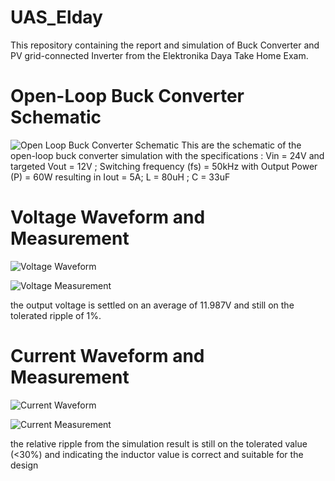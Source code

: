 # UAS_Elday
This repository containing the report and simulation of Buck Converter and PV grid-connected Inverter from the Elektronika Daya Take Home Exam.

# Open-Loop Buck Converter Schematic
![Open Loop Buck Converter Schematic](https://github.com/user-attachments/assets/015f98d1-8c74-4325-b3e9-fbde7168edf2)
This are the schematic of the open-loop buck converter simulation with the specifications :
Vin = 24V and targeted Vout = 12V ; Switching frequency (fs) = 50kHz
with Output Power (P) = 60W resulting in Iout = 5A; 
L = 80uH ; C = 33uF

# Voltage Waveform and Measurement
![Voltage Waveform](https://github.com/user-attachments/assets/08f104fb-4c71-40fd-bdc0-dfe0bccb3825)

![Voltage Measurement](https://github.com/user-attachments/assets/54f57344-45a7-4002-b885-c76431799ccb)

the output voltage is settled on an average of 11.987V and still on the tolerated ripple of 1%.

# Current Waveform and Measurement
![Current Waveform](https://github.com/user-attachments/assets/ffde38fd-f5bf-493d-beec-cf2eeab8c804)

![Current Measurement](https://github.com/user-attachments/assets/5ba360f0-e57b-414a-87b3-85047b136255)

the relative ripple from the simulation result is still on the tolerated value (<30%) and indicating the inductor value is correct and suitable for the design
